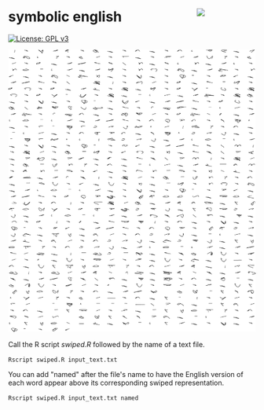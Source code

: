 # symbolic english <img src="sticker_swiped.png" align="right" width="120" />

[![License: GPL v3](https://img.shields.io/badge/License-GPL%20v3-blue.svg)](http://www.gnu.org/licenses/gpl-3.0)

![ExampleOutput](Swiped_20210705151131.png)

Call the R script *swiped.R* followed by the name of a text file.

```console
Rscript swiped.R input_text.txt
```

You can add "named" after the file's name to have the English version of each word appear above its corresponding swiped representation.

```console
Rscript swiped.R input_text.txt named
```
